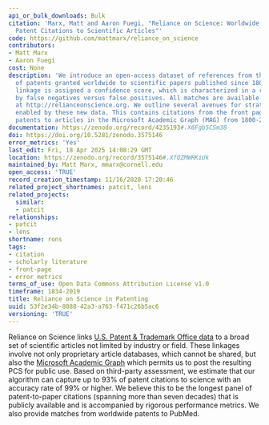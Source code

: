 ```yaml
---
api_or_bulk_downloads: Bulk
citation: 'Marx, Matt and Aaron Fuegi, "Reliance on Science: Worldwide Front-Page
  Patent Citations to Scientific Articles"'
code: https://github.com/mattmarx/reliance_on_science
contributors:
- Matt Marx
- Aaron Fuegi
cost: None
description: 'We introduce an open-access dataset of references from the front pages
  of patents granted worldwide to scientific papers published since 1800. Each patent-paper
  linkage is assigned a confidence score, which is characterized in a random sample
  by false negatives versus false positives. All matches are available for download
  at http://relianceonscience.org. We outline several avenues for strategy research
  enabled by these new data. This contains citations from the front pages of worldwide
  patents to articles in the Microsoft Academic Graph (MAG) from 1800-2020. '
documentation: https://zenodo.org/record/4235193#.X6Fgb5CSm38
doi: https://doi.org/10.5281/zenodo.3575146
error_metrics: 'Yes'
last_edit: Fri, 18 Apr 2025 14:08:29 GMT
location: https://zenodo.org/record/3575146#.XfQZMWRKiUk
maintained_by: Matt Marx, mmarx@cornell.edu
open_access: 'TRUE'
record_creation_timestamp: 11/16/2020 17:20:46
related_project_shortnames: patcit, lens
related_projects:
  similar:
  - patcit
relationships:
- patcit
- lens
shortname: rons
tags:
- citation
- scholarly literature
- front-page
- error metrics
terms_of_use: Open Data Commons Attribution License v1.0
timeframe: 1834-2019
title: Reliance on Science in Patenting
uuid: 53f2e34b-8088-42a3-a763-f471c26b5ac6
versioning: 'TRUE'
---
```


Reliance on Science links [U.S. Patent & Trademark Office data](/datasets/patentsview.html) to a broad set of scientific articles not limited by industry or field. These linkages involve not only proprietary article databases, which cannot be shared, but also the [Microsoft Academic Graph](/datasets/mag.html) which permits us to post the resulting PCS for public use. Based on third-party assessment, we estimate that our algorithm can capture up to 93% of patent citations to science with an accuracy rate of 99% or higher. We believe this to be the longest panel of patent-to-paper citations (spanning more than seven decades) that is publicly available and is accompanied by rigorous performance metrics. We also provide matches from worldwide patents to PubMed.
